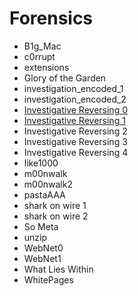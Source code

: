 # Forensics

* B1g\_Mac
* c0rrupt
* extensions
* Glory of the Garden
* investigation\_encoded\_1
* investigation\_encoded\_2
* [Investigative Reversing 0](./Investigative-Reversing-1/README.md)
* [Investigative Reversing 1](./Investigative-Reversing-1/README.md)
* Investigative Reversing 2
* Investigative Reversing 3
* Investigative Reversing 4
* like1000
* m00nwalk
* m00nwalk2
* pastaAAA
* shark on wire 1
* shark on wire 2
* So Meta
* unzip
* WebNet0
* WebNet1
* What Lies Within
* WhitePages
